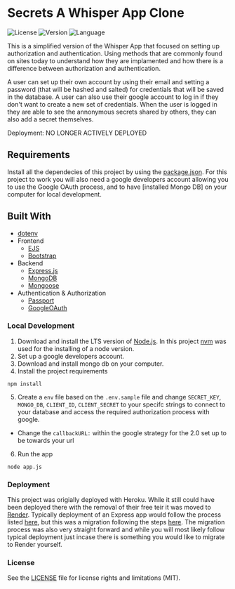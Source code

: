 # Secrets A Whisper App Clone

![License](https://img.shields.io/github/license/bbland1/Secrets-App?style=plastic)
![Version](https://img.shields.io/github/package-json/v/bbland1/Secrets-App?style=plastic)
![Language](https://img.shields.io/github/languages/top/bbland1/Secrets-App?style=plastic)

This is a simplified version of the Whisper App that focused on setting up authorization and authentication. Using methods that are commonly found on sites today to understand how they are implamented and how there is a difference between authorization and authentication.

A user can set up their own account by using their email and setting a password (that will be hashed and salted) for credentials that will be saved in the database. A user can also use their google account to log in if they don't want to create a new set of credentials. When the user is logged in they are able to see the annonymous secrets shared by others, they can also add a secret themselves.

Deployment: NO LONGER ACTIVELY DEPLOYED

## Requirements
Install all the dependecies of this project by using the [package.json](./package.json). For this project to work you will also need a google developers account allowing you to use the Google OAuth process, and to have [installed Mongo DB] on your computer for local development.

## Built With
* [dotenv](https://www.npmjs.com/package/dotenv)
* Frontend
  * [EJS](https://ejs.co)
  * [Bootstrap](https://getbootstrap.com/docs/4.6/getting-started/introduction/)
* Backend
  * [Express.js](https://expressjs.com)
  * [MongoDB](https://www.mongodb.com)
  * [Mongoose](https://mongoosejs.com)
* Authentication & Authorization
  * [Passport](https://www.passportjs.org)
  * [GoogleOAuth](https://developers.google.com/identity/protocols/oauth2)

### Local Development
1. Download and install the LTS version of [Node.js](https://nodejs.org/en). In this project [nvm](https://www.freecodecamp.org/news/node-version-manager-nvm-install-guide/) was used for the installing of a node version.
2. Set up a google developers account.
3. Download and install mongo db on your computer.
4. Install the project requirements
```shell
npm install
```
5. Create a `env` file based on the `.env.sample` file and change `SECRET_KEY`, `MONGO_DB`, `CLIENT_ID`, `CLIENT_SECRET` to your specifc strings to connect to your database and access the required authorization process with google.
  - Change the  `callbackURL:` within the google strategy for the 2.0 set up to be towards your url
6. Run the app
```shell
node app.js
```

### Deployment
This project was origially deployed with Heroku. While it still could have been deployed there with the removal of their free teir it was moved to [Render](https://render.com). Typically deployment of an Express app would follow the process listed [here](https://render.com/docs/deploy-node-express-app), but this was a migration following the steps [here](https://render.com/docs/migrate-from-heroku). The migration process was also very straight forward and while you will most likely follow typical deployment just incase there is something you would like to migrate to Render yourself.  

### License
See the [LICENSE](./LICENSE) file for license rights and limitations (MIT).
